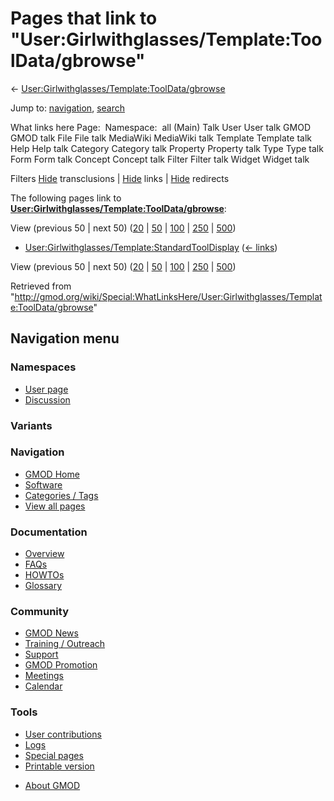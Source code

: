 <div id="mw-page-base" class="noprint">

</div>

<div id="mw-head-base" class="noprint">

</div>

<div id="content" class="mw-body" role="main">

<span id="top"></span>

<div id="mw-js-message" style="display:none;">

</div>



# <span dir="auto">Pages that link to "User:Girlwithglasses/Template:ToolData/gbrowse"</span>

<div id="bodyContent">

<div id="contentSub">

←
[User:Girlwithglasses/Template:ToolData/gbrowse](/wiki/User:Girlwithglasses/Template:ToolData/gbrowse "User:Girlwithglasses/Template:ToolData/gbrowse")

</div>

<div id="jump-to-nav" class="mw-jump">

Jump to: [navigation](#mw-navigation), [search](#p-search)

</div>

<div id="mw-content-text">

What links here Page:  Namespace:  all (Main) Talk User User talk GMOD
GMOD talk File File talk MediaWiki MediaWiki talk Template Template talk
Help Help talk Category Category talk Property Property talk Type Type
talk Form Form talk Concept Concept talk Filter Filter talk Widget
Widget talk

Filters
[Hide](/mediawiki/index.php?title=Special:WhatLinksHere/User:Girlwithglasses/Template:ToolData/gbrowse&hidetrans=1 "Special:WhatLinksHere/User:Girlwithglasses/Template:ToolData/gbrowse")
transclusions \|
[Hide](/mediawiki/index.php?title=Special:WhatLinksHere/User:Girlwithglasses/Template:ToolData/gbrowse&hidelinks=1 "Special:WhatLinksHere/User:Girlwithglasses/Template:ToolData/gbrowse")
links \|
[Hide](/mediawiki/index.php?title=Special:WhatLinksHere/User:Girlwithglasses/Template:ToolData/gbrowse&hideredirs=1 "Special:WhatLinksHere/User:Girlwithglasses/Template:ToolData/gbrowse")
redirects

The following pages link to
**[User:Girlwithglasses/Template:ToolData/gbrowse](/wiki/User:Girlwithglasses/Template:ToolData/gbrowse "User:Girlwithglasses/Template:ToolData/gbrowse")**:

View (previous 50 \| next 50)
([20](/mediawiki/index.php?title=Special:WhatLinksHere/User:Girlwithglasses/Template:ToolData/gbrowse&limit=20 "Special:WhatLinksHere/User:Girlwithglasses/Template:ToolData/gbrowse")
\|
[50](/mediawiki/index.php?title=Special:WhatLinksHere/User:Girlwithglasses/Template:ToolData/gbrowse&limit=50 "Special:WhatLinksHere/User:Girlwithglasses/Template:ToolData/gbrowse")
\|
[100](/mediawiki/index.php?title=Special:WhatLinksHere/User:Girlwithglasses/Template:ToolData/gbrowse&limit=100 "Special:WhatLinksHere/User:Girlwithglasses/Template:ToolData/gbrowse")
\|
[250](/mediawiki/index.php?title=Special:WhatLinksHere/User:Girlwithglasses/Template:ToolData/gbrowse&limit=250 "Special:WhatLinksHere/User:Girlwithglasses/Template:ToolData/gbrowse")
\|
[500](/mediawiki/index.php?title=Special:WhatLinksHere/User:Girlwithglasses/Template:ToolData/gbrowse&limit=500 "Special:WhatLinksHere/User:Girlwithglasses/Template:ToolData/gbrowse"))

- [User:Girlwithglasses/Template:StandardToolDisplay](/wiki/User:Girlwithglasses/Template:StandardToolDisplay "User:Girlwithglasses/Template:StandardToolDisplay")
  ‎ <span class="mw-whatlinkshere-tools">([←
  links](/mediawiki/index.php?title=Special:WhatLinksHere&target=User%3AGirlwithglasses%2FTemplate%3AStandardToolDisplay "Special:WhatLinksHere"))</span>

View (previous 50 \| next 50)
([20](/mediawiki/index.php?title=Special:WhatLinksHere/User:Girlwithglasses/Template:ToolData/gbrowse&limit=20 "Special:WhatLinksHere/User:Girlwithglasses/Template:ToolData/gbrowse")
\|
[50](/mediawiki/index.php?title=Special:WhatLinksHere/User:Girlwithglasses/Template:ToolData/gbrowse&limit=50 "Special:WhatLinksHere/User:Girlwithglasses/Template:ToolData/gbrowse")
\|
[100](/mediawiki/index.php?title=Special:WhatLinksHere/User:Girlwithglasses/Template:ToolData/gbrowse&limit=100 "Special:WhatLinksHere/User:Girlwithglasses/Template:ToolData/gbrowse")
\|
[250](/mediawiki/index.php?title=Special:WhatLinksHere/User:Girlwithglasses/Template:ToolData/gbrowse&limit=250 "Special:WhatLinksHere/User:Girlwithglasses/Template:ToolData/gbrowse")
\|
[500](/mediawiki/index.php?title=Special:WhatLinksHere/User:Girlwithglasses/Template:ToolData/gbrowse&limit=500 "Special:WhatLinksHere/User:Girlwithglasses/Template:ToolData/gbrowse"))

</div>

<div class="printfooter">

Retrieved from
"<http://gmod.org/wiki/Special:WhatLinksHere/User:Girlwithglasses/Template:ToolData/gbrowse>"

</div>

<div id="catlinks" class="catlinks catlinks-allhidden">

</div>

<div class="visualClear">

</div>

</div>

</div>

<div id="mw-navigation">

## Navigation menu

<div id="mw-head">



<div id="left-navigation">

<div id="p-namespaces" class="vectorTabs" role="navigation"
aria-labelledby="p-namespaces-label">

### Namespaces

- <span id="ca-nstab-user"><a href="/wiki/User:Girlwithglasses/Template:ToolData/gbrowse"
  accesskey="c" title="View the user page [c]">User page</a></span>
- <span id="ca-talk"><a
  href="/mediawiki/index.php?title=User_talk:Girlwithglasses/Template:ToolData/gbrowse&amp;action=edit&amp;redlink=1"
  accesskey="t"
  title="Discussion about the content page [t]">Discussion</a></span>

</div>

<div id="p-variants" class="vectorMenu emptyPortlet" role="navigation"
aria-labelledby="p-variants-label">

### 

### Variants[](#)

<div class="menu">

</div>

</div>

</div>





</div>

</div>

</div>

<div id="mw-panel">

<div id="p-logo" role="banner">

<a href="/wiki/Main_Page"
style="background-image: url(http://gmod.org/images/GMOD-cogs.png);"
title="Visit the main page"></a>

</div>

<div id="p-Navigation" class="portal" role="navigation"
aria-labelledby="p-Navigation-label">

### Navigation

<div class="body">

- <span id="n-GMOD-Home">[GMOD Home](/wiki/Main_Page)</span>
- <span id="n-Software">[Software](/wiki/GMOD_Components)</span>
- <span id="n-Categories-.2F-Tags">[Categories /
  Tags](/wiki/Categories)</span>
- <span id="n-View-all-pages">[View all
  pages](/wiki/Special:AllPages)</span>

</div>

</div>

<div id="p-Documentation" class="portal" role="navigation"
aria-labelledby="p-Documentation-label">

### Documentation

<div class="body">

- <span id="n-Overview">[Overview](/wiki/Overview)</span>
- <span id="n-FAQs">[FAQs](/wiki/Category:FAQ)</span>
- <span id="n-HOWTOs">[HOWTOs](/wiki/Category:HOWTO)</span>
- <span id="n-Glossary">[Glossary](/wiki/Glossary)</span>

</div>

</div>

<div id="p-Community" class="portal" role="navigation"
aria-labelledby="p-Community-label">

### Community

<div class="body">

- <span id="n-GMOD-News">[GMOD News](/wiki/GMOD_News)</span>
- <span id="n-Training-.2F-Outreach">[Training /
  Outreach](/wiki/Training_and_Outreach)</span>
- <span id="n-Support">[Support](/wiki/Support)</span>
- <span id="n-GMOD-Promotion">[GMOD
  Promotion](/wiki/GMOD_Promotion)</span>
- <span id="n-Meetings">[Meetings](/wiki/Meetings)</span>
- <span id="n-Calendar">[Calendar](/wiki/Calendar)</span>

</div>

</div>

<div id="p-tb" class="portal" role="navigation"
aria-labelledby="p-tb-label">

### Tools

<div class="body">

- <span id="t-contributions">[User
  contributions](/wiki/Special:Contributions/Girlwithglasses "A list of contributions of this user")</span>
- <span id="t-log">[Logs](/wiki/Special:Log/Girlwithglasses)</span>
- <span id="t-specialpages"><a href="/wiki/Special:SpecialPages" accesskey="q"
  title="A list of all special pages [q]">Special pages</a></span>
- <span id="t-print"><a
  href="/mediawiki/index.php?title=Special:WhatLinksHere/User:Girlwithglasses/Template:ToolData/gbrowse&amp;printable=yes"
  rel="alternate" accesskey="p"
  title="Printable version of this page [p]">Printable version</a></span>

</div>

</div>

</div>

</div>

<div id="footer" role="contentinfo">

- <span id="footer-places-about">[About
  GMOD](/wiki/GMOD:About "GMOD:About")</span>

<!-- -->






</div>
